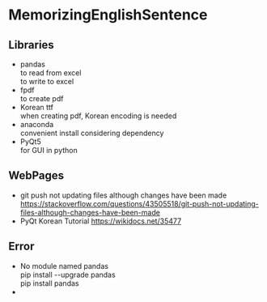 # MemorizingEnglishSentence
## Libraries
* pandas  
to read from excel  
to write to excel
* fpdf  
to create pdf  
* Korean ttf  
when creating pdf, Korean encoding is needed  
* anaconda  
convenient install considering dependency  
* PyQt5  
for GUI in python  

## WebPages  
* git push not updating files although changes have been made  
https://stackoverflow.com/questions/43505518/git-push-not-updating-files-although-changes-have-been-made  
* PyQt Korean Tutorial 
https://wikidocs.net/35477

## Error  
* No module named pandas  
pip install --upgrade pandas  
pip install pandas  
* 
